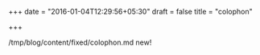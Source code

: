 +++
date = "2016-01-04T12:29:56+05:30"
draft = false
title = "colophon"

+++

/tmp/blog/content/fixed/colophon.md new!
